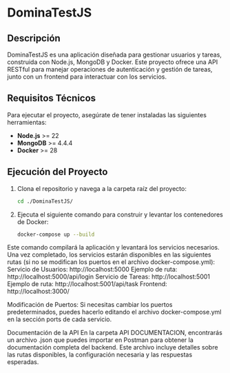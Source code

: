 # DominaTestJS

## Descripción
DominaTestJS es una aplicación diseñada para gestionar usuarios y tareas, construida con Node.js, MongoDB y Docker. Este proyecto ofrece una API RESTful para manejar operaciones de autenticación y gestión de tareas, junto con un frontend para interactuar con los servicios.

## Requisitos Técnicos
Para ejecutar el proyecto, asegúrate de tener instaladas las siguientes herramientas:

- **Node.js** >= 22
- **MongoDB** >= 4.4.4
- **Docker** >= 28

## Ejecución del Proyecto

1. Clona el repositorio y navega a la carpeta raíz del proyecto:
   ```bash
   cd ./DominaTestJS/
2. Ejecuta el siguiente comando para construir y levantar los contenedores de Docker:
    ```bash
    docker-compose up --build
Este comando compilará la aplicación y levantará los servicios necesarios. 
Una vez completado, los servicios estarán disponibles en las siguientes rutas (si no se modifican los puertos en el archivo docker-compose.yml):
    Servicio de Usuarios: http://localhost:5000
    Ejemplo de ruta: http://localhost:5000/api/login
    Servicio de Tareas: http://localhost:5001
    Ejemplo de ruta: http://localhost:5001/api/task
    Frontend: http://localhost:3000/

Modificación de Puertos: Si necesitas cambiar los puertos predeterminados, puedes hacerlo editando el archivo docker-compose.yml en la sección ports de cada servicio.

Documentación de la API
En la carpeta API DOCUMENTACION, encontrarás un archivo .json que puedes importar en Postman para obtener la documentación completa del backend. Este archivo incluye detalles sobre las rutas disponibles, la configuración necesaria y las respuestas esperadas.